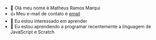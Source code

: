 - 👋 Olá meu nome é Matheus Ramos Marqui
- 👍 Meu e-mail de contato é [email](matheus.marqui09@gmail.com)
- 👀 Eu estou interessado em aprender
- 🌱 Eu estou aprendendo a programar recentemente a linguagem de JavaScript e Scratch
